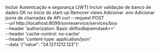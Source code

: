 Incluir Autenticação e segurança (JWT)
Incluir validação de banco de dados OK no início do start-up
Remover views
Adicionar .env
Adicionar jsons de chamadas de API
        curl --request POST \
        --url http://localhost:8099/someservice/services/boo \
        --header 'authorization: Basic dkfhsdlepwmdseA==' \
        --header 'cache-control: no-cache' \
        --header 'content-type: application/json' \
        --data '{"value": "24.127.1212.123"}'